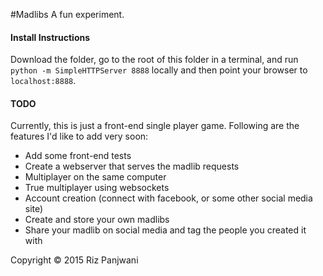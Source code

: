 #Madlibs
A fun experiment.

#### Install Instructions
Download the folder, go to the root of this folder in a terminal, and run `python -m SimpleHTTPServer 8888` locally and then point your browser to `localhost:8888`.

#### TODO
Currently, this is just a front-end single player game. Following are the features I'd like to add very soon:

- Add some front-end tests
- Create a webserver that serves the madlib requests
- Multiplayer on the same computer
- True multiplayer using websockets
- Account creation (connect with facebook, or some other social media site)
- Create and store your own madlibs
- Share your madlib on social media and tag the people you created it with

Copyright © 2015 Riz Panjwani

